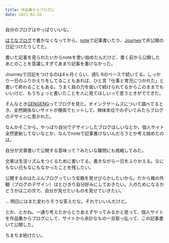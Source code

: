 ```yaml
---
title: 作品集からブログに
date: 2021-02-28
---
```


<p>自分のブログはやっぱりいいな。</p>
<p><a href="https://namikuguri.hatenablog.com/">はてなブログ</a>で書かなくなってから、<a href="https://note.com/namikuguri">note</a>で記事書いたり、<a href="https://journey.cloud/">Journey</a>で非公開の日記つけたりしてた。</p>
<p>書いた記事を見られたいからnoteを使い始めたんだけど、書く前から公開したあとのことを意識しすぎてあまり記事を書けなかった。</p>
<p>Journeyで日記をつけるのは4ヶ月くらい、週5, 6のペースで続いてる。しっかり一日のふりかえりをしてることもあれば、ひと言「仕事と育児につかれた」と書いて終わることもある。うまく肩の力を抜いて続けられてるからこのままでもいいけど、もうちょっと書いたことを人に見てほしいって思うときがでてきた。</p>
<p>そんなとき<a href="https://gengeng.net/">GENGENG</a>ってブログを見た。オインクゲームズについて調べてるとき、全然関係ないサイトが検索でヒットして、興味本位でのぞいてみたらブログのデザインに惹かれた。</p>
<p>なんかそこから。やっぱり自分でデザインしたブログほしいなとか、個人サイト全然更新してないなとか、なんでnoteで記事書けないんだろうとか考え始めたのは。</p>
<p>自分が文章書いて公開する意味って？みたいな難問にも挑戦してみた。</p>
<p>文章は生活リズムをつくるために書いてる。書きながら一日をふりかえる。なにもない日もなにもなかったことを残したい。</p>
<p>公開するのはたぶんブログっていう宝箱を見せびらかしたいから。だから箱の外観（ブログのデザイン）はとびきり自分好みにしておきたい。人のためになるかどうかは二の次で、自分が見せたいものを見せていきたい。</p>
<p>... 明日にはまた変わりそうな答えだな。それでいいんだけど。</p>
<p>とか、とかね。一通り考えたからとりあえずやってみるかと思って、個人サイトを作品集からブログにして、サイトから余計なもの一旦取っ払って、この記事書いて公開した。</p>
<p>ちまちま続けたい。</p>
